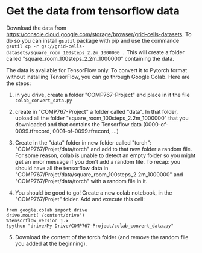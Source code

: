 # Get the data from tensorflow data
Download the data from https://console.cloud.google.com/storage/browser/grid-cells-datasets. To do so you can install `gsutil` package with pip and use the commande `gsutil cp -r gs://grid-cells-datasets/square_room_100steps_2.2m_1000000 .` This will create a folder called "square_room_100steps_2.2m_1000000" containing the data.

The data is available for TensorFlow only. To convert it to Pytorch format without installing TensorFlow, you can go through Google Colab. Here are the steps:

1) in you drive, create a folder "COMP767-Project" and place in it the file `colab_convert_data.py`

2) create in "COMP767-Project" a folder called "data". In that folder, upload all the folder "square_room_100steps_2.2m_1000000" that you downloaded and that contains the Tensorflow data (0000-of-0099.tfrecord, 0001-of-0099.tfrecord, ...)

3) Create in the "data" folder in new folder called "torch": "COMP767/Projet/data/torch" and add to that new folder a random file. For some reason, colab is unable to detect an empty folder so you might get an error message if you don't add a random file. To recap: you should have all the tensorflow data in "COMP767/Projet/data/square_room_100steps_2.2m_1000000" and "COMP767/Projet/data/torch" with a random file in it.

4) You should be good to go! Create a new colab notebook, in the "COMP767/Projet" folder. Add and execute this cell:
```
from google.colab import drive
drive.mount('/content/drive')
%tensorflow_version 1.x
!python "drive/My Drive/COMP767-Project/colab_convert_data.py"
```

5) Download the content of the torch folder (and remove the random file you added at the beginning).

